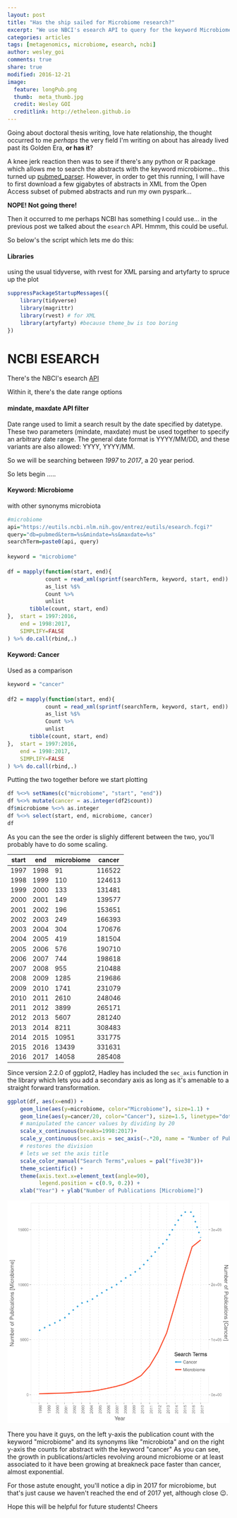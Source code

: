 ```yaml
---
layout: post
title: "Has the ship sailed for Microbiome research?"
excerpt: "We use NBCI's esearch API to query for the keyword Microbiome and the results are shocking"
categories: articles
tags: [metagenomics, microbiome, esearch, ncbi]
author: wesley_goi
comments: true
share: true
modified: 2016-12-21
image:
  feature: longPub.png
  thumb:  meta_thumb.jpg
  credit: Wesley GOI
  creditlink: http://etheleon.github.io
---
```



Going about doctoral thesis writing, love hate relationship, the thought occurred to me _perhaps_ the very field I'm writing on about has already lived past its Golden Era, __or has it__?

A knee jerk reaction then was to see if there's any python or R package which allows me to search the abstracts with the keyword microbiome... this turned up [pubmed_parser](https://github.com/titipata/pubmed_parser/).
However, in order to get this running, I will have to first download a few gigabytes of abstracts in XML from the Open Access subset of pubmed abstracts and run my own pyspark... 

__NOPE! Not going there!__

Then it occurred to me perhaps NCBI has something I could use... in the previous post we talked about the `esearch` API. Hmmm, this could be useful.

So below's the script which lets me do this:

#### Libraries

using the usual tidyverse, with rvest for XML parsing and artyfarty to spruce up the plot

```R
suppressPackageStartupMessages({
    library(tidyverse)
    library(magrittr)
    library(rvest) # for XML
    library(artyfarty) #because theme_bw is too boring
})
```

# NCBI ESEARCH

There's the NBCI's esearch [API](https://www.ncbi.nlm.nih.gov/books/NBK25499/)

Within it, there's the date range options

#### mindate, maxdate API filter

Date range used to limit a search result by the date specified by datetype. These two parameters (mindate, maxdate) must be used together to specify an arbitrary date range. The general date format is YYYY/MM/DD, and these variants are also allowed: YYYY, YYYY/MM.

So we will be searching between _1997_ to _2017_, a 20 year period.

So lets begin .....

#### Keyword: Microbiome

with other synonyms microbiota


```R
#microbiome
api="https://eutils.ncbi.nlm.nih.gov/entrez/eutils/esearch.fcgi?"
query="db=pubmed&term=%s&mindate=%s&maxdate=%s"
searchTerm=paste0(api, query)

keyword = "microbiome"

df = mapply(function(start, end){
            count = read_xml(sprintf(searchTerm, keyword, start, end)) %>%
            as_list %$%
            Count %>%
            unlist
       tibble(count, start, end)
},  start = 1997:2016,
    end = 1998:2017,
    SIMPLIFY=FALSE
) %>% do.call(rbind,.)

```

#### Keyword: Cancer

Used as a comparison


```R
keyword = "cancer"

df2 = mapply(function(start, end){
            count = read_xml(sprintf(searchTerm, keyword, start, end)) %>%
            as_list %$%
            Count %>%
            unlist
       tibble(count, start, end)
},  start = 1997:2016,
    end = 1998:2017,
    SIMPLIFY=FALSE
) %>% do.call(rbind,.)
```

Putting the two together before we start plotting


```R
df %<>% setNames(c("microbiome", "start", "end"))
df %<>% mutate(cancer = as.integer(df2$count))
df$microbiome %<>% as.integer
df %<>% select(start, end, microbiome, cancer)
df
```

As you can the see the order is slighly different between the two,
you'll probably have to do some scaling.

| start | end  | microbiome | cancer |
| ---   | ---  | ---        | ---    |
| 1997  | 1998 | 91         | 116522 |
| 1998  | 1999 | 110        | 124613 |
| 1999  | 2000 | 133        | 131481 |
| 2000  | 2001 | 149        | 139577 |
| 2001  | 2002 | 196        | 153651 |
| 2002  | 2003 | 249        | 166393 |
| 2003  | 2004 | 304        | 170676 |
| 2004  | 2005 | 419        | 181504 |
| 2005  | 2006 | 576        | 190710 |
| 2006  | 2007 | 744        | 198618 |
| 2007  | 2008 | 955        | 210488 |
| 2008  | 2009 | 1285       | 219686 |
| 2009  | 2010 | 1741       | 231079 |
| 2010  | 2011 | 2610       | 248046 |
| 2011  | 2012 | 3899       | 265171 |
| 2012  | 2013 | 5607       | 281240 |
| 2013  | 2014 | 8211       | 308483 |
| 2014  | 2015 | 10951      | 331775 |
| 2015  | 2016 | 13439      | 331631 |
| 2016  | 2017 | 14058      | 285408 |


Since version 2.2.0 of ggplot2, Hadley has included the `sec_axis` function in the library which lets you add a secondary axis as long as it's amenable to a straight forward transformation.


```R
ggplot(df, aes(x=end)) +
    geom_line(aes(y=microbiome, color="Microbiome"), size=1.1) +
    geom_line(aes(y=cancer/20, color="Cancer"), size=1.5, linetype="dotted") + 
    # manipulated the cancer values by dividing by 20
    scale_x_continuous(breaks=1998:2017)+
    scale_y_continuous(sec.axis = sec_axis(~.*20, name = "Number of Publications [Cancer]"))+ 
    # restores the division
    # lets we set the axis title
    scale_color_manual("Search Terms",values = pal("five38"))+
    theme_scientific() +
    theme(axis.text.x=element_text(angle=90), 
          legend.position = c(0.9, 0.2)) +
    xlab("Year") + ylab("Number of Publications [Microbiome]")
```
![publications-with-keyword-microbiome](/images/esearchPublications_9_1.png)

There you have it guys, on the left y-axis the publication count with the keyword "microbiome" and its synonyms like "microbiota" and on the right y-axis the counts for abstract with the keyword "cancer"
As you can see, the growth in publications/articles revolving around microbiome or at least associated to it have been growing at breakneck pace faster than cancer, almost exponential.

For those astute enought, you'll notice a dip in 2017 for microbiome, but that's just cause we haven't reached the end of 2017 yet, although close 😉.

Hope this will be helpful for future students! Cheers
